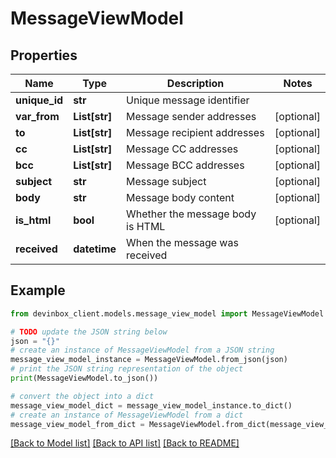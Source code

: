 # MessageViewModel


## Properties

Name | Type | Description | Notes
------------ | ------------- | ------------- | -------------
**unique_id** | **str** | Unique message identifier | 
**var_from** | **List[str]** | Message sender addresses | [optional] 
**to** | **List[str]** | Message recipient addresses | [optional] 
**cc** | **List[str]** | Message CC addresses | [optional] 
**bcc** | **List[str]** | Message BCC addresses | [optional] 
**subject** | **str** | Message subject | [optional] 
**body** | **str** | Message body content | [optional] 
**is_html** | **bool** | Whether the message body is HTML | [optional] 
**received** | **datetime** | When the message was received | 

## Example

```python
from devinbox_client.models.message_view_model import MessageViewModel

# TODO update the JSON string below
json = "{}"
# create an instance of MessageViewModel from a JSON string
message_view_model_instance = MessageViewModel.from_json(json)
# print the JSON string representation of the object
print(MessageViewModel.to_json())

# convert the object into a dict
message_view_model_dict = message_view_model_instance.to_dict()
# create an instance of MessageViewModel from a dict
message_view_model_from_dict = MessageViewModel.from_dict(message_view_model_dict)
```
[[Back to Model list]](../README.md#documentation-for-models) [[Back to API list]](../README.md#documentation-for-api-endpoints) [[Back to README]](../README.md)



